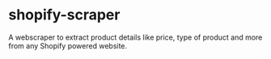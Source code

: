 # shopify-scraper
A webscraper to extract product details like price, type of product and more from any Shopify powered website. 
